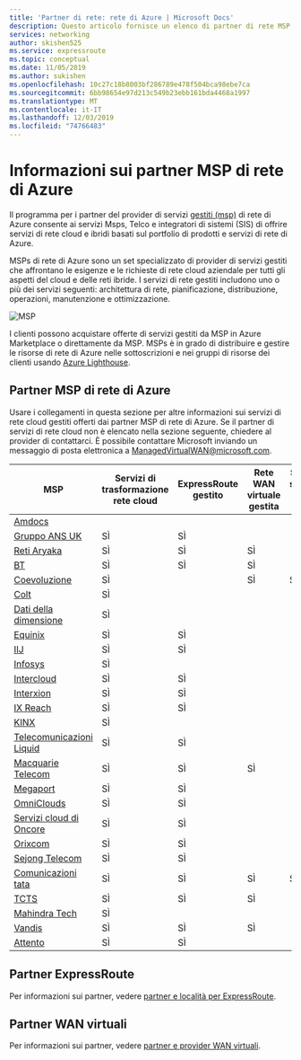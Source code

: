 ```yaml
---
title: 'Partner di rete: rete di Azure | Microsoft Docs'
description: Questo articolo fornisce un elenco di partner di rete MSP
services: networking
author: skishen525
ms.service: expressroute
ms.topic: conceptual
ms.date: 11/05/2019
ms.author: sukishen
ms.openlocfilehash: 10c27c18b8003bf286789e478f504bca98ebe7ca
ms.sourcegitcommit: 6bb98654e97d213c549b23ebb161bda4468a1997
ms.translationtype: MT
ms.contentlocale: it-IT
ms.lasthandoff: 12/03/2019
ms.locfileid: "74766483"
---
```

# <a name="about-azure-networking-msp-partners"></a>Informazioni sui partner MSP di rete di Azure

Il programma per i partner del provider di servizi [gestiti (msp)](https://azure.microsoft.com/blog/enhancing-the-customer-experience-with-the-azure-networking-msp-partner-program/) di rete di Azure consente ai servizi Msps, Telco e integratori di sistemi (SIS) di offrire servizi di rete cloud e ibridi basati sul portfolio di prodotti e servizi di rete di Azure.

MSPs di rete di Azure sono un set specializzato di provider di servizi gestiti che affrontano le esigenze e le richieste di rete cloud aziendale per tutti gli aspetti del cloud e delle reti ibride. I servizi di rete gestiti includono uno o più dei servizi seguenti: architettura di rete, pianificazione, distribuzione, operazioni, manutenzione e ottimizzazione.

![MSP][0]

I clienti possono acquistare offerte di servizi gestiti da MSP in Azure Marketplace o direttamente da MSP. MSPs è in grado di distribuire e gestire le risorse di rete di Azure nelle sottoscrizioni e nei gruppi di risorse dei clienti usando [Azure Lighthouse](https://azure.microsoft.com/services/azure-lighthouse/).

## <a name="msp"></a>Partner MSP di rete di Azure

Usare i collegamenti in questa sezione per altre informazioni sui servizi di rete cloud gestiti offerti dai partner MSP di rete di Azure. Se il partner di servizi di rete cloud non è elencato nella sezione seguente, chiedere al provider di contattarci. È possibile contattare Microsoft inviando un messaggio di posta elettronica a ManagedVirtualWAN@microsoft.com. 

| **MSP** | **Servizi di trasformazione rete cloud** | **ExpressRoute gestito** | **Rete WAN virtuale gestita** | **Servizi di sicurezza di rete gestiti** |**Calcolo Edge multiaccesso gestito** |
| ---| ---| ---| ---| ---| ---|
|[Amdocs](https://www.amdocs.com/)|||||SÌ|
|[Gruppo ANS UK](https://www.ans.co.uk/)|SÌ|SÌ||||
|[Reti Aryaka](https://www.aryaka.com/azure-msp-vwan-managed-service-provider-launch-partner-aryaka/)|SÌ |SÌ |SÌ | | |
|[BT](https://www.globalservices.bt.com/en/solutions/products/cloud-connect-azure)|SÌ|SÌ|SÌ|||
|[Coevoluzione](https://www.coevolve.com/services/azure-networking-services/)|SÌ||SÌ|SÌ||
|[Colt](https://www.colt.net/why-colt/strategic-alliances/microsoft-partnership/msp/)|SÌ|||||
|[Dati della dimensione](https://www.dimensiondata.com/)|SÌ|||||
|[Equinix](https://www.equinix.com/)|SÌ|SÌ||||
|[IIJ](https://www.iij.ad.jp/biz/cloudex/)|SÌ|SÌ||||
|[Infosys](https://www.infosys.com/services/microsoft-cloud-business/pages/index.aspx)|SÌ||||SÌ|
|[Intercloud](https://intercloud.com/partners/microsoft-azure/)|SÌ|SÌ||||
|[Interxion](https://www.interxion.com/products/interconnection/cloud-connect/support-your-cloud-strategy/)|SÌ|SÌ||||
|[IX Reach](https://www.ixreach.com/services/sdn-cloud-connect/)|SÌ|SÌ||||
|[KINX](https://www.kinx.net/service/cloud/?lang=en)|SÌ|||||
|[Telecomunicazioni Liquid](https://liquidcloud.africa/azure-networking)|SÌ|SÌ||||
|[Macquarie Telecom](https://macquariecloudservices.com/azure-managed-services/)|SÌ|SÌ|SÌ|||
|[Megaport](https://www.megaport.com/services/microsoft-expressroute/)|SÌ|SÌ||||
|[OmniClouds](https://omniclouds.com/services/)|SÌ|SÌ||||
|[Servizi cloud di Oncore]( https://www.oncore.cloud/services/ue-for-expressroute/)|SÌ|SÌ||||
|[Orixcom]( https://www.orixcom.com/cloud-solutions/)|SÌ|SÌ||||
|[Sejong Telecom](https://www.sejongtelecom.net/en/pages/service/cloud_ms)|SÌ|SÌ||||
|[Comunicazioni tata](https://www.tatacommunications.com/about/our-alliances/microsoft-alliance/)|SÌ|SÌ|SÌ|SÌ||
|[TCTS](https://www.tatacommunications-ts.com/index.php)|SÌ|SÌ|SÌ|||
|[Mahindra Tech](https://networkservices.techmahindra.com/pages/default.aspx)|SÌ||||SÌ|
|[Vandis](https://www.vandis.com/microsoft-azure-practice/)|SÌ|SÌ|SÌ|||
|[Attento](https://vigilant.it/manage-cloud-service/)|SÌ|SÌ||||

## <a name="expressroute"></a>Partner ExpressRoute

Per informazioni sui partner, vedere [partner e località per ExpressRoute](../expressroute/expressroute-locations-providers.md).

## <a name="vwan"></a>Partner WAN virtuali

Per informazioni sui partner, vedere [partner e provider WAN virtuali](../virtual-wan/virtual-wan-locations-partners.md).

<!--Image References-->
[0]: ./media/networking-partners-msp/msp.png "Descrizione del programma MSP"
